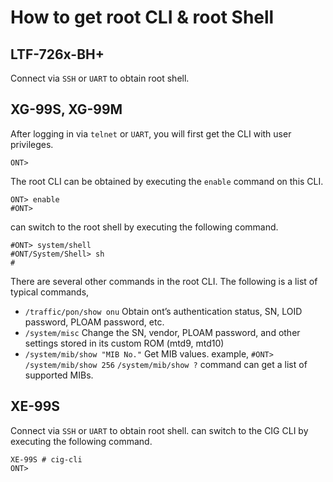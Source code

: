 # How to get root CLI & root Shell

## LTF-726x-BH+

Connect via `SSH` or `UART` to obtain root shell.

## XG-99S, XG-99M

After logging in via `telnet` or `UART`, you will first get the CLI with user privileges.

```
ONT>
```

The root CLI can be obtained by executing the `enable` command on this CLI.

```
ONT> enable
#ONT>
```

can switch to the root shell by executing the following command.

```
#ONT> system/shell
#ONT/System/Shell> sh
#
```

There are several other commands in the root CLI.
The following is a list of typical commands,

- `/traffic/pon/show onu`
    Obtain ont’s authentication status, SN, LOID password, PLOAM password, etc.
- `/system/misc`
    Change the SN, vendor, PLOAM password, and other settings stored in its custom ROM (mtd9, mtd10)
- `/system/mib/show "MIB No."`
    Get MIB values.
    example,
    `#ONT> /system/mib/show 256`
    `/system/mib/show ?` command can get a list of supported MIBs.

## XE-99S

Connect via `SSH` or `UART` to obtain root shell.
can switch to the CIG CLI by executing the following command.

```
XE-99S # cig-cli
ONT> 
```